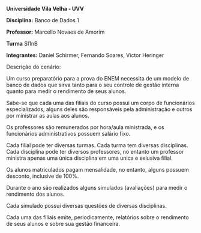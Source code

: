 **Universidade Vila Velha - UVV**

**Disciplina:** Banco de Dados 1

**Professor:** Marcello Novaes de Amorim

**Turma** SI1nB

**Integrantes:** Daniel Schirmer, Fernando Soares, Victor Heringer


Descrição do cenário: 

Um curso preparatório para a prova do ENEM necessita de um modelo de banco de dados que sirva tanto para o seu controle de gestão interna quanto para medir o rendimento de seus alunos.

Sabe-se que cada uma das filiais do curso possui um corpo de funcionários especializados, alguns deles são responsáveis pela administração e outros por ministrar as aulas aos alunos.
 
Os professores são remunerados por hora/aula ministrada, e os funcionários administrativos possuem salário fixo.

Cada filial pode ter diversas turmas. Cada turma tem diversas disciplinas. Cada disciplina pode ter diversos professores, no entanto um professor ministra apenas uma única disciplina em uma unica e exlusiva filial.

Os alunos matriculados pagam mensalidade, no entanto, alguns possuem desconto, inclusive de 100%.

Durante o ano são realizados alguns simulados (avaliações) para medir o rendimento dos alunos.

Cada simulado possui diversas questões de diversas disciplinas.

Cada uma das filiais emite, periodicamente, relatórios sobre o rendimento de seus alunos e sobre sua gestão financeira.
